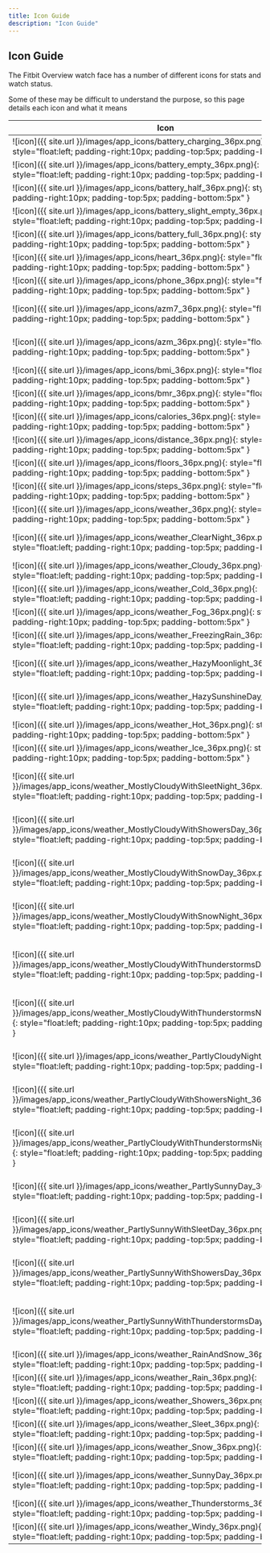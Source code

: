 ```yaml
---
title: Icon Guide
description: "Icon Guide"
---
```


## Icon Guide

The Fitbit Overview watch face has a number of different icons for stats and watch status.

Some of these may be difficult to understand the purpose, so this page details each icon and what it means

| Icon | Description |
| ------- | ------- |
| ![icon]({{ site.url }}/images/app_icons/battery_charging_36px.png){: style="float:left; padding-right:10px; padding-top:5px; padding-bottom:5px" } | Battery Charging |
| ![icon]({{ site.url }}/images/app_icons/battery_empty_36px.png){: style="float:left; padding-right:10px; padding-top:5px; padding-bottom:5px" } | Battery Empty |
| ![icon]({{ site.url }}/images/app_icons/battery_half_36px.png){: style="float:left; padding-right:10px; padding-top:5px; padding-bottom:5px" } | Battery Half |
| ![icon]({{ site.url }}/images/app_icons/battery_slight_empty_36px.png){: style="float:left; padding-right:10px; padding-top:5px; padding-bottom:5px" } | Battery Slight Empty |
| ![icon]({{ site.url }}/images/app_icons/battery_full_36px.png){: style="float:left; padding-right:10px; padding-top:5px; padding-bottom:5px" } | Battery Full |
| ![icon]({{ site.url }}/images/app_icons/heart_36px.png){: style="float:left; padding-right:10px; padding-top:5px; padding-bottom:5px" } | Heart Beat |
| ![icon]({{ site.url }}/images/app_icons/phone_36px.png){: style="float:left; padding-right:10px; padding-top:5px; padding-bottom:5px" } | Phone Connection |
| ![icon]({{ site.url }}/images/app_icons/azm7_36px.png){: style="float:left; padding-right:10px; padding-top:5px; padding-bottom:5px" } | Active Zone Minutes (7 (Days) |
| ![icon]({{ site.url }}/images/app_icons/azm_36px.png){: style="float:left; padding-right:10px; padding-top:5px; padding-bottom:5px" } | Active Zone Minutes (Today) |
| ![icon]({{ site.url }}/images/app_icons/bmi_36px.png){: style="float:left; padding-right:10px; padding-top:5px; padding-bottom:5px" } | BMI |
| ![icon]({{ site.url }}/images/app_icons/bmr_36px.png){: style="float:left; padding-right:10px; padding-top:5px; padding-bottom:5px" } | BMR |
| ![icon]({{ site.url }}/images/app_icons/calories_36px.png){: style="float:left; padding-right:10px; padding-top:5px; padding-bottom:5px" } | Calories |
| ![icon]({{ site.url }}/images/app_icons/distance_36px.png){: style="float:left; padding-right:10px; padding-top:5px; padding-bottom:5px" } | Distance |
| ![icon]({{ site.url }}/images/app_icons/floors_36px.png){: style="float:left; padding-right:10px; padding-top:5px; padding-bottom:5px" } | Floors |
| ![icon]({{ site.url }}/images/app_icons/steps_36px.png){: style="float:left; padding-right:10px; padding-top:5px; padding-bottom:5px" } | Steps |
| ![icon]({{ site.url }}/images/app_icons/weather_36px.png){: style="float:left; padding-right:10px; padding-top:5px; padding-bottom:5px" } | Weather - No Weather Found |
| ![icon]({{ site.url }}/images/app_icons/weather_ClearNight_36px.png){: style="float:left; padding-right:10px; padding-top:5px; padding-bottom:5px" } | Weather -  Clear (Night-Time) |
| ![icon]({{ site.url }}/images/app_icons/weather_Cloudy_36px.png){: style="float:left; padding-right:10px; padding-top:5px; padding-bottom:5px" } | Weather -  Cloudy |
| ![icon]({{ site.url }}/images/app_icons/weather_Cold_36px.png){: style="float:left; padding-right:10px; padding-top:5px; padding-bottom:5px" } | Weather -  Cold |
| ![icon]({{ site.url }}/images/app_icons/weather_Fog_36px.png){: style="float:left; padding-right:10px; padding-top:5px; padding-bottom:5px" } | Weather -  Fog |
| ![icon]({{ site.url }}/images/app_icons/weather_FreezingRain_36px.png){: style="float:left; padding-right:10px; padding-top:5px; padding-bottom:5px" } | Weather -  Freezing Rain |
| ![icon]({{ site.url }}/images/app_icons/weather_HazyMoonlight_36px.png){: style="float:left; padding-right:10px; padding-top:5px; padding-bottom:5px" } | Weather -  Hazy Moonlight |
| ![icon]({{ site.url }}/images/app_icons/weather_HazySunshineDay_36px.png){: style="float:left; padding-right:10px; padding-top:5px; padding-bottom:5px" } | Weather -  Hazy Sunshine (Daytime) |
| ![icon]({{ site.url }}/images/app_icons/weather_Hot_36px.png){: style="float:left; padding-right:10px; padding-top:5px; padding-bottom:5px" } | Weather -  Hot |
| ![icon]({{ site.url }}/images/app_icons/weather_Ice_36px.png){: style="float:left; padding-right:10px; padding-top:5px; padding-bottom:5px" } | Weather -  Ice |
| ![icon]({{ site.url }}/images/app_icons/weather_MostlyCloudyWithSleetNight_36px.png){: style="float:left; padding-right:10px; padding-top:5px; padding-bottom:5px" } | Weather -  Mostly Cloudy With Sleet (Night-Time) |
| ![icon]({{ site.url }}/images/app_icons/weather_MostlyCloudyWithShowersDay_36px.png){: style="float:left; padding-right:10px; padding-top:5px; padding-bottom:5px" } | Weather -  Mostly Cloudy With Showers (Daytime) |
| ![icon]({{ site.url }}/images/app_icons/weather_MostlyCloudyWithSnowDay_36px.png){: style="float:left; padding-right:10px; padding-top:5px; padding-bottom:5px" } | Weather -  Mostly Cloudy With Snow (Daytime) |
| ![icon]({{ site.url }}/images/app_icons/weather_MostlyCloudyWithSnowNight_36px.png){: style="float:left; padding-right:10px; padding-top:5px; padding-bottom:5px" } | Weather -  Mostly Cloudy With Snow (Night-Time) |
| ![icon]({{ site.url }}/images/app_icons/weather_MostlyCloudyWithThunderstormsDay_36px.png){: style="float:left; padding-right:10px; padding-top:5px; padding-bottom:5px" } | Weather -  Mostly Cloudy With Thunderstorms (Daytime) |
| ![icon]({{ site.url }}/images/app_icons/weather_MostlyCloudyWithThunderstormsNight_36px.png){: style="float:left; padding-right:10px; padding-top:5px; padding-bottom:5px" } | Weather -  Mostly Cloudy With Thunderstorms (Night-Time) |
| ![icon]({{ site.url }}/images/app_icons/weather_PartlyCloudyNight_36px.png){: style="float:left; padding-right:10px; padding-top:5px; padding-bottom:5px" } | Weather -  Partly Cloudy (Night-Time) |
| ![icon]({{ site.url }}/images/app_icons/weather_PartlyCloudyWithShowersNight_36px.png){: style="float:left; padding-right:10px; padding-top:5px; padding-bottom:5px" } | Weather -  Partly Cloudy With Showers (Night-Time) |
| ![icon]({{ site.url }}/images/app_icons/weather_PartlyCloudyWithThunderstormsNight_36px.png){: style="float:left; padding-right:10px; padding-top:5px; padding-bottom:5px" } | Weather -  Partly Cloudy With Thunderstorms (Night-Time) |
| ![icon]({{ site.url }}/images/app_icons/weather_PartlySunnyDay_36px.png){: style="float:left; padding-right:10px; padding-top:5px; padding-bottom:5px" } | Weather -  Partly Sunny (Daytime) |
| ![icon]({{ site.url }}/images/app_icons/weather_PartlySunnyWithSleetDay_36px.png){: style="float:left; padding-right:10px; padding-top:5px; padding-bottom:5px" } | Weather -  Partly Sunny With Sleet (Daytime) |
| ![icon]({{ site.url }}/images/app_icons/weather_PartlySunnyWithShowersDay_36px.png){: style="float:left; padding-right:10px; padding-top:5px; padding-bottom:5px" } | Weather -  Partly Sunny With Showers (Daytime) |
| ![icon]({{ site.url }}/images/app_icons/weather_PartlySunnyWithThunderstormsDay_36px.png){: style="float:left; padding-right:10px; padding-top:5px; padding-bottom:5px" } | Weather -  Partly Sunny With Thunderstorms (Daytime) |
| ![icon]({{ site.url }}/images/app_icons/weather_RainAndSnow_36px.png){: style="float:left; padding-right:10px; padding-top:5px; padding-bottom:5px" } | Weather -  Rain And Snow |
| ![icon]({{ site.url }}/images/app_icons/weather_Rain_36px.png){: style="float:left; padding-right:10px; padding-top:5px; padding-bottom:5px" } | Weather -  Rain |
| ![icon]({{ site.url }}/images/app_icons/weather_Showers_36px.png){: style="float:left; padding-right:10px; padding-top:5px; padding-bottom:5px" } | Weather -  Showers |
| ![icon]({{ site.url }}/images/app_icons/weather_Sleet_36px.png){: style="float:left; padding-right:10px; padding-top:5px; padding-bottom:5px" } | Weather -  Sleet |
| ![icon]({{ site.url }}/images/app_icons/weather_Snow_36px.png){: style="float:left; padding-right:10px; padding-top:5px; padding-bottom:5px" } | Weather -  Snow |
| ![icon]({{ site.url }}/images/app_icons/weather_SunnyDay_36px.png){: style="float:left; padding-right:10px; padding-top:5px; padding-bottom:5px" } | Weather -  Sunny (Daytime) |
| ![icon]({{ site.url }}/images/app_icons/weather_Thunderstorms_36px.png){: style="float:left; padding-right:10px; padding-top:5px; padding-bottom:5px" } | Weather -  Thunderstorms |
| ![icon]({{ site.url }}/images/app_icons/weather_Windy_36px.png){: style="float:left; padding-right:10px; padding-top:5px; padding-bottom:5px" } | Weather -  Windy |